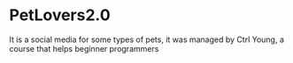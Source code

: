 # PetLovers2.0
 It is a social media for some types of pets, it was managed by Ctrl Young, a course that helps beginner programmers

